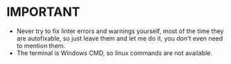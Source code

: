 # IMPORTANT

- Never try to fix linter errors and warnings yourself, most of the time they are autofixable, so just leave them and let me do it, you don't even need to mention them.
- The terminal is Windows CMD, so linux commands are not available.
